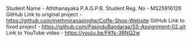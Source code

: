 Student Name - Aththanayaka P.A.G.P.B.
Student Reg. No - MS25916126
GitHub Link to original project - https://github.com/methmiranasinghe/Coffe-Shop-Website
GitHub Link to fixed project - https://github.com/PasinduBandaraa/SS-Assignment-02.git
Link to YouTube video - https://youtu.be/FKfs-3RNQ2w
